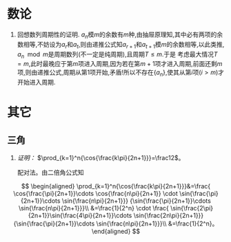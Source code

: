 # 数论
1. 回想数列周期性的证明. $a_n$模$m$的余数有$m$种,由抽屉原理知,其中必有两项的余数相等,不妨设为$a_r$和$a_t$,则由递推公式知$a_{r+1}$和$a_{t+1}$模$m$的余数相等,以此类推, $a_n\mod m$是周期数列(不一定是纯周期),且周期$T\leq m$.于是
考虑最大情况$T=m$,此时最晚应于第$m$项进入周期,因为若在第$m+1$项才进入周期,前面还剩$m$项,则由递推公式,周期从第1项开始,矛盾!所以不存在$\{a_n\}$,使其从第$i$项($i>m$)才开始进入周期.

# 其它
## 三角
1. _证明：_ $\prod_{k=1}^n{\cos{\frac{k\pi}{2n+1}}}=\frac12$。  

    配对法。由二倍角公式知

$$
\begin{aligned}
\prod_{k=1}^n{\cos{\frac{k\pi}{2n+1}}}&=\frac{
\cos{\frac{\pi}{2n+1}}\cdots \cos{\frac{n\pi}{2n+1}}
\cdot
\sin{\frac{\pi}{2n+1}}\cdots \sin{\frac{n\pi}{2n+1}}}
{\sin{\frac{\pi}{2n+1}}\cdots \sin{\frac{n\pi}{2n+1}}}\\
&=\frac{1}{2^n}
\cdot
\frac{
\sin{\frac{2\pi}{2n+1}}\sin{\frac{4\pi}{2n+1}}\cdots \sin{\frac{2n\pi}{2n+1}}}
{\sin{\frac{\pi}{2n+1}}\cdots \sin{\frac{n\pi}{2n+1}}}\\
&=\frac{1}{2^n}。
\end{aligned}
$$
